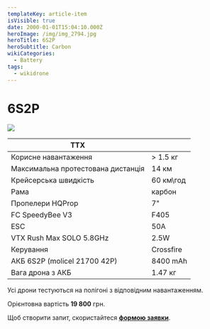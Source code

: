 ```yaml
---
templateKey: article-item
isVisible: true
date: 2000-01-01T15:04:10.000Z
heroImage: /img/img_2794.jpg
heroTitle: 6S2P
heroSubtitle: Carbon
wikiCategories:
  - Battery
tags:
  - wikidrone
---
```

# 6S2P

![](/img/img_2792.jpg)

| **ТТХ**                            |           |
| ---------------------------------- | --------- |
| Корисне навантаження               | \> 1.5 кг |
| Максимальна протестована дистанція | 14 км     |
| Крейсерська швидкість              | 60 км\год |
| Р﻿ама                              | карбон    |
| Пропелери HQProp                   | 7"        |
| FC SpeedyBee V3                    | F405      |
| ESC                                | 50A       |
| ﻿VTX Rush Max SOLO 5.8GHz          | 2.5W      |
| ﻿Керування                         | Crossfire |
| АКБ 6S2P (molicel 21700 42P)       | 8400 mAh  |
| Вага дрона з АКБ                   | 1.47 кг   |

Усі дрони тестуються на полігоні з відповідним навантаженням.

Орієнтовна вартість **19 800** грн.

Щоб створити запит, скористайтеся <a href="https://docs.google.com/forms/d/e/1FAIpQLSflTILqQ9CENT9xGsnn4Ke6l-D-2m2yaclV2jH2pzXmjGk51w/viewform" target="_blank" rel="noopener noreferrer">**формою заявки**</a>.

![]()
